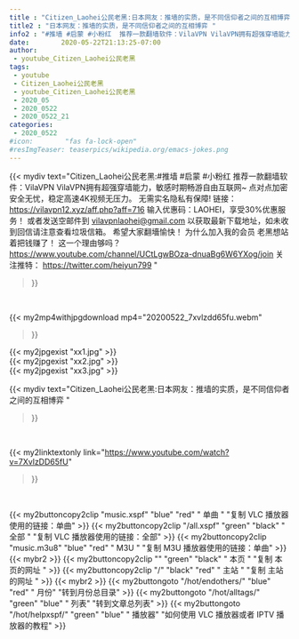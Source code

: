 ```yaml
---
title : "Citizen_Laohei公民老黑:日本网友：推墙的实质，是不同信仰者之间的互相博弈 "
title2 : "日本网友：推墙的实质，是不同信仰者之间的互相博弈 "
info2 : "#推墙 #启蒙 #小粉红  推荐一款翻墙软件：VilaVPN VilaVPN拥有超强穿墙能力，敏感时期畅游自由互联网~ 点对点加密安全无忧，稳定高速4K视频无压力。 无需实名隐私有保障! 链接： https://vilavpn12.xyz/aff.php?aff=716 输入优惠码：LAOHEI，享受30%优惠服务！  或者发送空邮件到 vilavpnlaohei@gmail.com 以获取最新下载地址，如未收到回信请注意查看垃圾信箱。 希望大家翻墻愉快！  为什么加入我的会员 老黑想站着把钱赚了！ 这一个理由够吗？ https://www.youtube.com/channel/UCtLgwBOza-dnuaBg6W6YXog/join  关注推特： https://twitter.com/heiyun799 "
date:        2020-05-22T21:13:25-07:00
author:
 - youtube_Citizen_Laohei公民老黑
tags:
 - youtube
 - Citizen_Laohei公民老黑
 - youtube_Citizen_Laohei公民老黑
 - 2020_05
 - 2020_0522
 - 2020_0522_21
categories:
 - 2020_0522
#icon:        "fas fa-lock-open"
#resImgTeaser: teaserpics/wikipedia.org/emacs-jokes.png
---
```


{{< mydiv text="Citizen_Laohei公民老黑:#推墙 #启蒙 #小粉红  推荐一款翻墙软件：VilaVPN VilaVPN拥有超强穿墙能力，敏感时期畅游自由互联网~ 点对点加密安全无忧，稳定高速4K视频无压力。 无需实名隐私有保障! 链接： https://vilavpn12.xyz/aff.php?aff=716 输入优惠码：LAOHEI，享受30%优惠服务！  或者发送空邮件到 vilavpnlaohei@gmail.com 以获取最新下载地址，如未收到回信请注意查看垃圾信箱。 希望大家翻墻愉快！  为什么加入我的会员 老黑想站着把钱赚了！ 这一个理由够吗？ https://www.youtube.com/channel/UCtLgwBOza-dnuaBg6W6YXog/join  关注推特： https://twitter.com/heiyun799 "
>}}
<br>


{{< my2mp4withjpgdownload mp4="20200522_7xvlzdd65fu.webm"
>}}

{{< my2jpgexist "xx1.jpg" >}}<br>
{{< my2jpgexist "xx2.jpg" >}}<br>
{{< my2jpgexist "xx3.jpg" >}}<br>



{{< mydiv text="Citizen_Laohei公民老黑:日本网友：推墙的实质，是不同信仰者之间的互相博弈 "
>}}
<br>

{{< my2linktextonly link="https://www.youtube.com/watch?v=7XvlzDD65fU"
>}}


<br>

{{< my2buttoncopy2clip "music.xspf"        "blue"   "red"    " 单曲 "  "复制 VLC 播放器使用的链接：单曲" >}} {{< my2buttoncopy2clip "/all.xspf"         "green"  "black"  " 全部 "  "复制 VLC 播放器使用的链接：全部" >}} {{< my2buttoncopy2clip "music.m3u8"        "blue"   "red"    " M3U  "    "复制 M3U 播放器使用的链接：单曲" >}} {{< mybr2 >}} {{< my2buttoncopy2clip ""                  "green"  "black"  " 本页 "    "复制 本页的网址 " >}} {{< my2buttoncopy2clip "/"                 "black"  "red"    " 主站 "    "复制 主站的网址 " >}} {{< mybr2 >}} {{< my2buttongoto      "/hot/endothers/"   "blue"   "red"    " 月份"   "转到月份总目录" >}} {{< my2buttongoto      "/hot/alltags/"     "green"  "blue"   " 列表"   "转到文章总列表" >}} {{< my2buttongoto      "/hot/helpxspf/"    "green"  "blue"   " 播放器" "如何使用 VLC 播放器或者 IPTV 播放器的教程" >}} 
